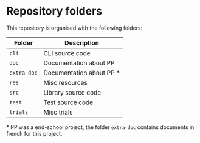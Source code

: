 # Repository folders
This repository is organised with the following folders:

| Folder      | Description              |
| ----------- | ------------------------ |
| `cli`       | CLI source code          |
| `doc`       | Documentation about PP   |
| `extra-doc` | Documentation about PP * |
| `res`       | Misc resources           |
| `src`       | Library source code      |
| `test`      | Test source code         |
| `trials`    | Misc trials              |

\* PP was a end-school project, the folder `extra-doc` contains documents in french for this project.
